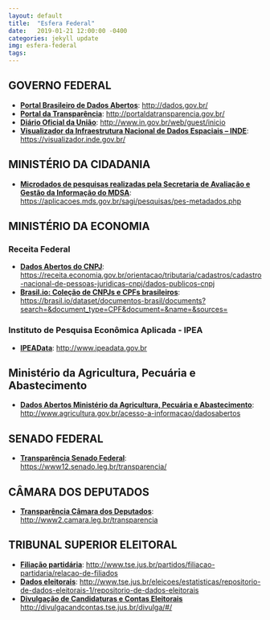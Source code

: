```yaml
---
layout: default
title:  "Esfera Federal"
date:   2019-01-21 12:00:00 -0400
categories: jekyll update
img: esfera-federal
tags:
---
```


## GOVERNO FEDERAL

-   **[Portal Brasileiro de Dados Abertos](http://dados.gov.br/)**: http://dados.gov.br/
-   **[Portal da Transparência](http://portaldatransparencia.gov.br/)**: http://portaldatransparencia.gov.br/
-   **[Diário Oficial da União](http://www.in.gov.br/web/guest/inicio)**: http://www.in.gov.br/web/guest/inicio
-   **[Visualizador da Infraestrutura Nacional de Dados Espaciais – INDE](https://visualizador.inde.gov.br/)**: https://visualizador.inde.gov.br/

## MINISTÉRIO DA CIDADANIA

 -   **[Microdados de pesquisas realizadas pela  Secretaria de Avaliação e Gestão da Informação do MDSA](https://aplicacoes.mds.gov.br/sagi/pesquisas/pes-metadados.php)**: https://aplicacoes.mds.gov.br/sagi/pesquisas/pes-metadados.php

## MINISTÉRIO DA ECONOMIA
### Receita Federal

 -   **[Dados Abertos do CNPJ](https://receita.economia.gov.br/orientacao/tributaria/cadastros/cadastro-nacional-de-pessoas-juridicas-cnpj/dados-publicos-cnpj)**: https://receita.economia.gov.br/orientacao/tributaria/cadastros/cadastro-nacional-de-pessoas-juridicas-cnpj/dados-publicos-cnpj
 -   **[Brasil.io: Coleção de CNPJs e CPFs brasileiros](https://brasil.io/dataset/documentos-brasil/documents?search=&document_type=CPF&document=&name=&sources=)**: https://brasil.io/dataset/documentos-brasil/documents?search=&document_type=CPF&document=&name=&sources=


### Instituto de Pesquisa Econômica Aplicada - IPEA

- **[IPEAData](http://www.ipeadata.gov.br)**: http://www.ipeadata.gov.br

## Ministério da Agricultura, Pecuária e Abastecimento

- **[Dados Abertos Ministério da Agricultura, Pecuária e Abastecimento](http://www.agricultura.gov.br/acesso-a-informacao/dadosabertos)**: http://www.agricultura.gov.br/acesso-a-informacao/dadosabertos

## SENADO FEDERAL

-   **[Transparência Senado Federal](https://www12.senado.leg.br/transparencia/)**: https://www12.senado.leg.br/transparencia/

## CÂMARA DOS DEPUTADOS

-   **[Transparência Câmara dos Deputados](http://www2.camara.leg.br/transparencia)**: http://www2.camara.leg.br/transparencia

## TRIBUNAL SUPERIOR ELEITORAL

-   **[Filiação partidária](http://www.tse.jus.br/partidos/filiacao-partidaria/relacao-de-filiados)**: http://www.tse.jus.br/partidos/filiacao-partidaria/relacao-de-filiados
-   **[Dados eleitorais](http://www.tse.jus.br/eleicoes/estatisticas/repositorio-de-dados-eleitorais-1/repositorio-de-dados-eleitorais)**: http://www.tse.jus.br/eleicoes/estatisticas/repositorio-de-dados-eleitorais-1/repositorio-de-dados-eleitorais
-   **[Divulgação de Candidaturas e Contas Eleitorais](http://divulgacandcontas.tse.jus.br/divulga/#/)** http://divulgacandcontas.tse.jus.br/divulga/#/
